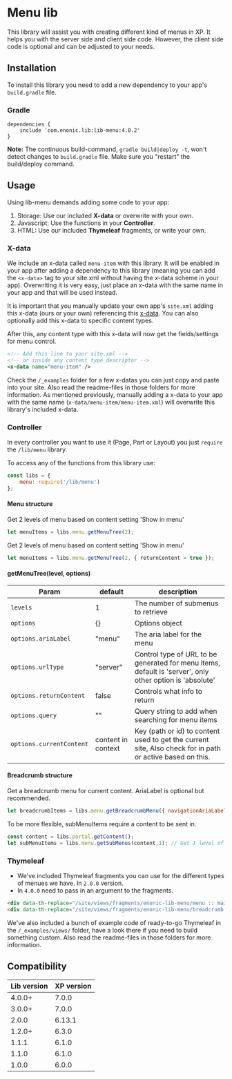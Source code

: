 # Menu lib

This library will assist you with creating different kind of menus in XP.
It helps you with the server side and client side code.
However, the client side code is optional and can be adjusted to your needs.

## Installation

To install this library you need to add a new dependency to your app's `build.gradle` file.

### Gradle

```
dependencies {
    include 'com.enonic.lib:lib-menu:4.0.2'
}
```

**Note:** The continuous build-command, `gradle build|deploy -t`, won't detect changes to `build.gradle` file. Make sure you "restart" the build/deploy command.

## Usage

Using lib-menu demands adding some code to your app:

1. Storage: Use our included **X-data** or overwrite with your own.
2. Javascript: Use the functions in your **Controller**.
3. HTML: Use our included **Thymeleaf** fragments, or write your own.

### X-data

We include an x-data called `menu-item` with this library.
It will be enabled in your app after adding a dependency to this library
(meaning you can add the `<x-data>` tag to your site.xml without having the x-data scheme in your app). Overwriting it is very easy, just place an x-data with the same name in your app and that will be used instead.

It is important that you manually update your own app's `site.xml` adding this x-data (ours or your own) referencing this [x-data](https://developer.enonic.com/docs/xp/stable/cms/x-data).
You can also optionally add this x-data to specific content types.

After this, any content type with this x-data will now get the fields/settings for menu control.

```xml
<!-- Add this line to your site.xml -->
<!-- or inside any content type descriptor -->
<x-data name="menu-item" />
```

Check the `/_examples` folder for a few x-datas you can just copy and paste into your site. Also read the readme-files in those folders for more information. As mentioned previously, manually adding a x-data to your app with the same name (`x-data/menu-item/menu-item.xml`) will overwrite this library's included x-data.

### Controller

In every controller you want to use it (Page, Part or Layout) you just `require` the `/lib/menu` library.

To access any of the functions from this library use:

```javascript
const libs = {
    menu: require('/lib/menu')
};
```

<h4>Menu structure</h4>

Get 2 levels of menu based on content setting 'Show in menu'
```javascript
let menuItems = libs.menu.getMenuTree(2);
```

Get 2 levels of menu based on content setting 'Show in menu'
```javascript
let menuItems = libs.menu.getMenuTree(2, { returnContent = true });
```

#### getMenuTree(level, options)
| Param | default | description |
| ----- | ------- | ----------- |
| `levels` | 1 | The number of submenus to retrieve |
| `options` | {} | Options object |
| `options.ariaLabel` | "menu" | The aria label for the menu |
| `options.urlType`|  "server" | Control type of URL to be generated for menu items, default is 'server', only other option is 'absolute' |
| `options.returnContent` | false | Controls what info to return
| `options.query` | ""  | Query string to add when searching for menu items
| `options.currentContent` | content in context | Key (path or id) to content used to get the current site, Also check for in path or active based on this.

<h4>Breadcrumb structure</h4>

Get a breadcrumb menu for current content. AriaLabel is optional but recommended.
```javascript
let breadcrumbItems = libs.menu.getBreadcrumbMenu({ navigationAriaLabel: "breadcrumbs" });
```

To be more flexible, subMenuItems require a content to be sent in.
```javascript
const content = libs.portal.getContent();
let subMenuItems = libs.menu.getSubMenus(content,1); // Get 1 level of submenu (from current content)
```

### Thymeleaf

* We've included Thymeleaf fragments you can use for the different types of menues we have. In `2.0.0` version.
* In `4.0.0` need to pass in an argument to the fragments.

```html
<div data-th-replace="/site/views/fragments/enonic-lib-menu/menu :: main-menu (${menu})"></div>
<div data-th-replace="/site/views/fragments/enonic-lib-menu/breadcrumb :: breadcrumb(${breadcrumbs})"></div>
```

We've also included a bunch of example code of ready-to-go Thymeleaf in the `/_examples/views/` folder, have a look there if you need to build something custom. Also read the readme-files in those folders for more information.

## Compatibility

| Lib version        | XP version |
| ------------- | ------------- |
| 4.0.0+ | 7.0.0 |
| 3.0.0+ | 7.0.0 |
| 2.0.0 | 6.13.1 |
| 1.2.0+ | 6.3.0 |
| 1.1.1 | 6.1.0 |
| 1.1.0 | 6.1.0 |
| 1.0.0 | 6.0.0 |
